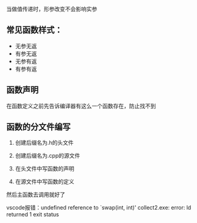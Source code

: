 当做值传递时，形参改变不会影响实参

## 常见函数样式：
- 无参无返
- 有参无返
- 无参有返
- 有参有返

## 函数声明
在函数定义之前先告诉编译器有这么一个函数存在，防止找不到

## 函数的分文件编写
1. 创建后缀名为.h的头文件
 
2. 创建后缀名为.cpp的源文件

3. 在头文件中写函数的声明

4. 在源文件中写函数的定义

然后主函数去调用就好了

vscode报错：undefined reference to `swap(int, int)'
collect2.exe: error: ld returned 1 exit status




